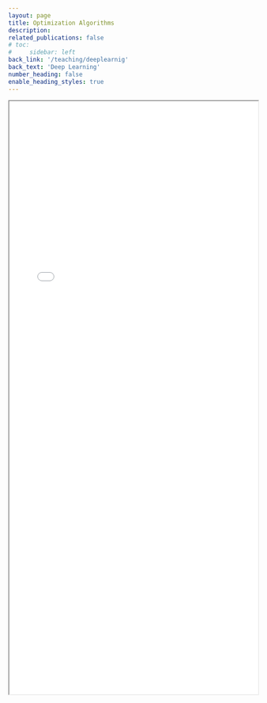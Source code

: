 ```yaml
---
layout: page
title: Optimization Algorithms
description: 
related_publications: false
# toc:
#     sidebar: left
back_link: '/teaching/deeplearnig'
back_text: 'Deep Learning'
number_heading: false
enable_heading_styles: true
---
```


<iframe src="{{ 'assets/courses/deeplearning/optimization/optimization_algorithms.pdf' | relative_url }}" width="100%" height="1200px"></iframe>